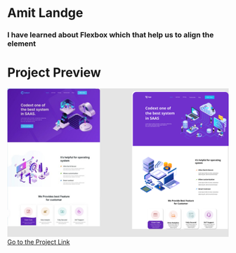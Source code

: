 # Amit Landge

### I have learned about Flexbox which that help us to align the element

# Project Preview

![project01](13.png)  
[Go to the Project Link](https://sprightly-creponne-c7061f.netlify.app/ "link")
